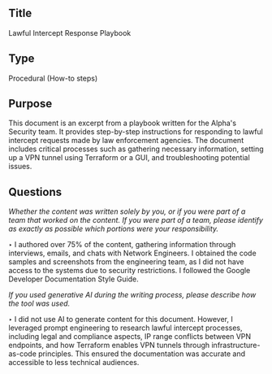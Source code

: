 ## Title

Lawful Intercept Response Playbook

## Type

Procedural (How-to steps)

## Purpose

This document is an excerpt from a playbook written for the Alpha's Security team. It provides step-by-step instructions for responding to lawful intercept requests made by law enforcement agencies. The document includes critical processes such as gathering necessary information, setting up a VPN tunnel using Terraform or a GUI, and troubleshooting potential issues.

## Questions

*Whether the content was written solely by you, or if you were part of a team that worked on the content. If you were part of a team, please identify as exactly as possible which portions were your responsibility.*

‣ I authored over 75% of the content, gathering information through interviews, emails, and chats with Network Engineers. I obtained the code samples and screenshots from the engineering team, as I did not have access to the systems due to security restrictions. I followed the Google Developer Documentation Style Guide.

*If you used generative AI during the writing process, please describe how the tool was used.*

‣ I did not use AI to generate content for this document. However, I leveraged prompt engineering to research lawful intercept processes, including legal and compliance aspects, IP range conflicts between VPN endpoints, and how Terraform enables VPN tunnels through infrastructure-as-code principles. This ensured the documentation was accurate and accessible to less technical audiences.
